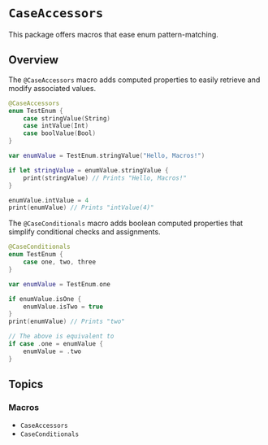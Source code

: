 # ``CaseAccessors``

This package offers macros that ease enum pattern-matching.

## Overview

The `@CaseAccessors` macro adds computed properties to easily retrieve and modify associated values.

```swift
@CaseAccessors 
enum TestEnum {
	case stringValue(String)
	case intValue(Int)
	case boolValue(Bool)
}

var enumValue = TestEnum.stringValue("Hello, Macros!")

if let stringValue = enumValue.stringValue {
	print(stringValue) // Prints "Hello, Macros!"
}

enumValue.intValue = 4
print(enumValue) // Prints "intValue(4)"
```

The `@CaseConditionals` macro adds boolean computed properties that simplify conditional checks and assignments.

```swift
@CaseConditionals 
enum TestEnum {
	case one, two, three
}

var enumValue = TestEnum.one

if enumValue.isOne {
	enumValue.isTwo = true
}
print(enumValue) // Prints "two"

// The above is equivalent to
if case .one = enumValue {
	enumValue = .two
}
```

## Topics

### Macros

- ``CaseAccessors``
- ``CaseConditionals``
